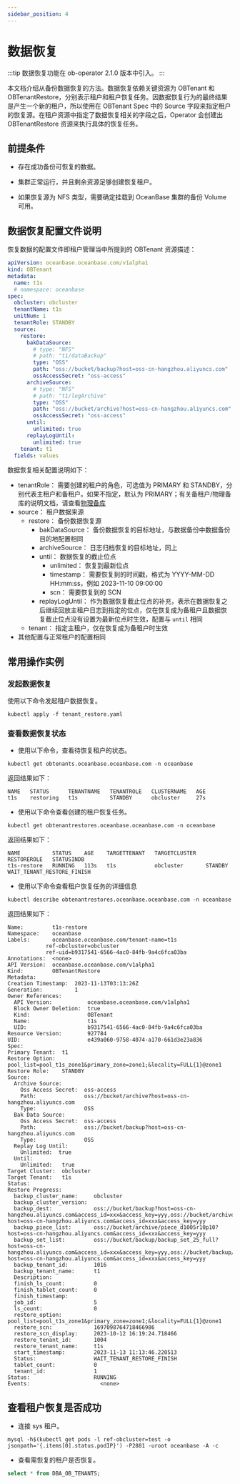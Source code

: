 ```yaml
---
sidebar_position: 4
---
```


# 数据恢复

:::tip
数据恢复功能在 ob-operator 2.1.0 版本中引入。
:::


本文档介绍从备份数据恢复的方法。数据恢复依赖关键资源为 OBTenant 和 OBTenantRestore，分别表示租户和租户恢复任务。因数据恢复行为的最终结果是产生一个新的租户，所以使用在 OBTenant Spec 中的 Source 字段来指定租户的恢复源。在租户资源中指定了数据恢复相关的字段之后，Operator 会创建出 OBTenantRestore 资源来执行具体的恢复任务。

## 前提条件

* 存在成功备份可恢复的数据。

* 集群正常运行，并且剩余资源足够创建恢复租户。

* 如果恢复源为 NFS 类型，需要确定挂载到 OceanBase 集群的备份 Volume 可用。

## 数据恢复配置文件说明

恢复数据的配置文件即租户管理当中所提到的 OBTenant 资源描述：

```yaml tenant_restore.yaml
apiVersion: oceanbase.oceanbase.com/v1alpha1  
kind: OBTenant  
metadata:  
  name: t1s
  # namespace: oceanbase
spec: 
  obcluster: obcluster
  tenantName: t1s
  unitNum: 1 
  tenantRole: STANDBY
  source:
    restore:
      bakDataSource: 
        # type: "NFS"
        # path: "t1/dataBackup"
        type: "OSS"
        path: "oss://bucket/backup?host=oss-cn-hangzhou.aliyuncs.com"
        ossAccessSecret: "oss-access"
      archiveSource:
        # type: "NFS"
        # path: "t1/logArchive"
        type: "OSS"
        path: "oss://bucket/archive?host=oss-cn-hangzhou.aliyuncs.com"
        ossAccessSecret: "oss-access"
      until: 
        unlimited: true
      replayLogUntil:
        unlimited: true
    tenant: t1
  fields: values
```

数据恢复相关配置说明如下：

* tenantRole： 需要创建的租户的角色，可选值为 PRIMARY 和 STANDBY，分别代表主租户和备租户。如果不指定，默认为 PRIMARY；有关备租户/物理备库的说明文档，请查看[物理备库](./600.standby-tenant-of-ob-operator.md)
* source： 租户数据来源
  * restore： 备份数据恢复源
    * bakDataSource： 备份数据恢复的目标地址，与数据备份中数据备份目的地配置相同
    * archiveSource： 日志归档恢复的目标地址，同上
    * until： 数据恢复的截止位点
      * unlimited： 恢复到最新位点
      * timestamp： 需要恢复到的时间戳，格式为 YYYY-MM-DD HH:mm:ss，例如 2023-11-10 09:00:00
      * scn： 需要恢复到的 SCN
    * replayLogUntil： 作为数据恢复截止位点的补充，表示在数据恢复之后继续回放主租户日志到指定的位点，仅在恢复成为备租户且数据恢复截止位点没有设置为最新位点时生效，配置与 `until` 相同
  * tenant： 指定主租户，仅在恢复成为备租户时生效
* 其他配置与正常租户的配置相同

## 常用操作实例

### 发起数据恢复

使用以下命令发起租户数据恢复。

```shell
kubectl apply -f tenant_restore.yaml
```

### 查看数据恢复状态

* 使用以下命令，查看待恢复租户的状态。

```shell
kubectl get obtenants.oceanbase.oceanbase.com -n oceanbase
```

返回结果如下：

```shell
NAME   STATUS      TENANTNAME   TENANTROLE   CLUSTERNAME   AGE
t1s    restoring   t1s          STANDBY      obcluster     27s
```

* 使用以下命令查看创建的租户恢复任务。
  
```shell
kubectl get obtenantrestores.oceanbase.oceanbase.com -n oceanbase
```

返回结果如下：

```shell
NAME          STATUS    AGE    TARGETTENANT   TARGETCLUSTER   RESTOREROLE   STATUSINDB
t1s-restore   RUNNING   113s   t1s            obcluster       STANDBY       WAIT_TENANT_RESTORE_FINISH
```

* 使用以下命令查看租户恢复任务的详细信息

```shell
kubectl describe obtenantrestores.oceanbase.oceanbase.com -n oceanbase
```

返回结果如下：

```shell
Name:         t1s-restore
Namespace:    oceanbase
Labels:       oceanbase.oceanbase.com/tenant-name=t1s
            ref-obcluster=obcluster
            ref-uid=b9317541-6566-4ac0-84fb-9a4c6fca03ba
Annotations:  <none>
API Version:  oceanbase.oceanbase.com/v1alpha1
Kind:         OBTenantRestore
Metadata:
Creation Timestamp:  2023-11-13T03:13:26Z
Generation:          1
Owner References:
  API Version:           oceanbase.oceanbase.com/v1alpha1
  Block Owner Deletion:  true
  Kind:                  OBTenant
  Name:                  t1s
  UID:                   b9317541-6566-4ac0-84fb-9a4c6fca03ba
Resource Version:        927784
UID:                     e439a060-9758-4074-a170-661d3e23a836
Spec:
Primary Tenant:  t1
Restore Option:  pool_list=pool_t1s_zone1&primary_zone=zone1;&locality=FULL{1}@zone1
Restore Role:    STANDBY
Source:
  Archive Source:
    Oss Access Secret:  oss-access
    Path:               oss://bucket/archive?host=oss-cn-hangzhou.aliyuncs.com
    Type:               OSS
  Bak Data Source:
    Oss Access Secret:  oss-access
    Path:               oss://bucket/backup?host=oss-cn-hangzhou.aliyuncs.com
    Type:               OSS
  Replay Log Until:
    Unlimited:  true
  Until:
    Unlimited:   true
Target Cluster:  obcluster
Target Tenant:   t1s
Status:
Restore Progress:
  backup_cluster_name:     obcluster
  backup_cluster_version:  
  backup_dest:             oss://bucket/backup?host=oss-cn-hangzhou.aliyuncs.com&access_id=xxx&access_key=yyy,oss://bucket/archive?host=oss-cn-hangzhou.aliyuncs.com&access_id=xxx&access_key=yyy
  backup_piece_list:       oss://bucket/archive/piece_d1005r10p10?host=oss-cn-hangzhou.aliyuncs.com&access_id=xxx&access_key=yyy
  backup_set_list:         oss://bucket/backup/backup_set_25_full?host=oss-cn-hangzhou.aliyuncs.com&access_id=xxx&access_key=yyy,oss://bucket/backup/backup_set_26_inc?host=oss-cn-hangzhou.aliyuncs.com&access_id=xxx&access_key=yyy
  backup_tenant_id:        1016
  backup_tenant_name:      t1
  Description:             
  finish_ls_count:         0
  finish_tablet_count:     0
  finish_timestamp:        
  job_id:                  5
  ls_count:                0
  restore_option:          pool_list=pool_t1s_zone1&primary_zone=zone1;&locality=FULL{1}@zone1
  restore_scn:             1697098764718466986
  restore_scn_display:     2023-10-12 16:19:24.718466
  restore_tenant_id:       1004
  restore_tenant_name:     t1s
  start_timestamp:         2023-11-13 11:13:46.220513
  Status:                  WAIT_TENANT_RESTORE_FINISH
  tablet_count:            0
  tenant_id:               1
Status:                    RUNNING
Events:                      <none>
```

## 查看租户恢复是否成功

* 连接 sys 租户。

```shell
mysql -h$(kubectl get pods -l ref-obcluster=test -o jsonpath='{.items[0].status.podIP}') -P2881 -uroot oceanbase -A -c
```

* 查看需恢复的租户是否恢复。

```sql
select * from DBA_OB_TENANTS;
```
